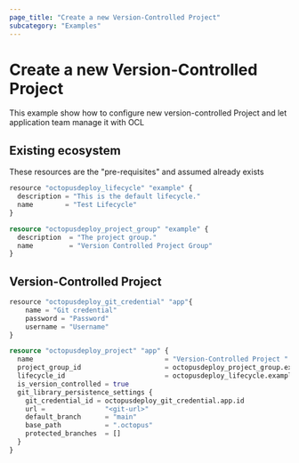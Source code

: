 ```yaml
---
page_title: "Create a new Version-Controlled Project"
subcategory: "Examples"
---
```


# Create a new Version-Controlled Project

This example show how to configure new version-controlled Project and let application team manage it with OCL

## Existing ecosystem
These resources are the "pre-requisites" and assumed already exists
```terraform
﻿resource "octopusdeploy_lifecycle" "example" {
  description = "This is the default lifecycle."
  name        = "Test Lifecycle"
}

resource "octopusdeploy_project_group" "example" {
  description  = "The project group."
  name         = "Version Controlled Project Group"
}
```

## Version-Controlled Project
```terraform
﻿resource "octopusdeploy_git_credential" "app"{
    name = "Git credential"
    password = "Password"
    username = "Username"
}

resource "octopusdeploy_project" "app" {
  name                                 = "Version-Controlled Project "
  project_group_id                     = octopusdeploy_project_group.example.id
  lifecycle_id                         = octopusdeploy_lifecycle.example.id
  is_version_controlled = true
  git_library_persistence_settings {
    git_credential_id = octopusdeploy_git_credential.app.id
    url =               "<git-url>"
    default_branch      = "main"
    base_path           = ".octopus"
    protected_branches  = []
  }
}
```
